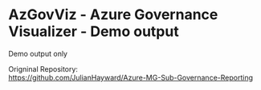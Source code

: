 # AzGovViz - Azure Governance Visualizer - Demo output

Demo output only

Origninal Repository:  
https://github.com/JulianHayward/Azure-MG-Sub-Governance-Reporting
